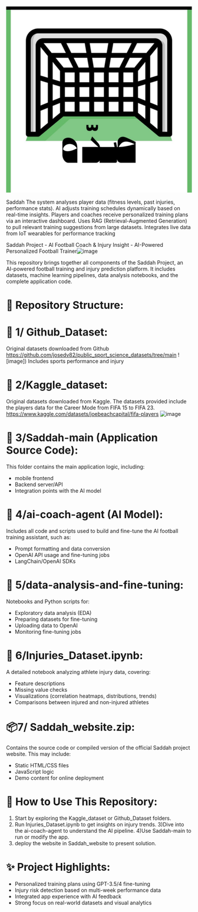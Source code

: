 ![image](https://github.com/aitalentfactory/Saddah/blob/main/صده.jpg)

 Saddah
The system analyses player data (fitness levels, past injuries, performance stats). AI adjusts training schedules dynamically based on real-time insights.
Players and coaches receive personalized training plans via an interactive dashboard. 
Uses RAG (Retrieval-Augmented Generation) to pull relevant training suggestions from large datasets.
Integrates live data from IoT wearables for performance tracking


Saddah Project - AI Football Coach & Injury Insight - AI-Powered Personalized Football Trainer![image](https://github.com/user-attachments/assets/e48141f3-790a-4a5e-88c6-9768bc853701)


This repository brings together all components of the Saddah Project, an AI-powered football training and injury prediction platform. It includes datasets, machine learning pipelines, data analysis notebooks, and the complete application code.

📂 Repository Structure:
============================================

📁 1/ Github_Dataset:
======================

Original  datasets downloaded from Github  https://github.com/josedv82/public_sport_science_datasets/tree/main
![image]) Includes sports performance and injury

📁 2/Kaggle_dataset:
=====================

Original datasets downloaded from Kaggle. The datasets provided include the players data for the Career Mode from FIFA 15 to FIFA 23.
https://www.kaggle.com/datasets/joebeachcapital/fifa-players
![image](https://github.com/user-attachments/assets/7f3d979c-e830-4bad-b57e-bbf1bea3ae4c)


📁 3/Saddah-main (Application Source Code):
===========================================

This folder contains the main application logic, including:

- mobile frontend
- Backend server/API
- Integration points with the AI model

📁 4/ai-coach-agent (AI Model):
===================================

Includes all code and scripts used to build and fine-tune the AI football training assistant, such as:

- Prompt formatting and data conversion
- OpenAI API usage and fine-tuning jobs
- LangChain/OpenAI SDKs

📁 5/data-analysis-and-fine-tuning:
====================================

Notebooks and Python scripts for:

- Exploratory data analysis (EDA)
- Preparing datasets for fine-tuning
- Uploading data to OpenAI
- Monitoring fine-tuning jobs

📅 6/Injuries_Dataset.ipynb:
==============================

A detailed notebook analyzing athlete injury data, covering:

- Feature descriptions
- Missing value checks
- Visualizations (correlation heatmaps, distributions, trends)
- Comparisons between injured and non-injured athletes

📦7/ Saddah_website.zip:
============================

Contains the source code or compiled version of the official Saddah project website. This may include:
- Static HTML/CSS files
- JavaScript logic
- Demo content for online deployment

📃 How to Use This Repository:
===============================

1) Start by exploring the Kaggle_dataset or Github_Dataset folders.
2) Run Injuries_Dataset.ipynb to get insights on injury trends.
3)Dive into the ai-coach-agent to understand the AI pipeline.
4)Use Saddah-main to run or modify the app.
5) deploy the website in Saddah_website to present  solution.

✨ Project Highlights:
==========================

- Personalized training plans using GPT-3.5/4 fine-tuning
- Injury risk detection based on multi-week performance data
- Integrated app experience with AI feedback
- Strong focus on real-world datasets and visual analytics




